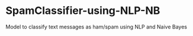 # SpamClassifier-using-NLP-NB
Model to classify text messages as ham/spam using NLP and Naive Bayes
